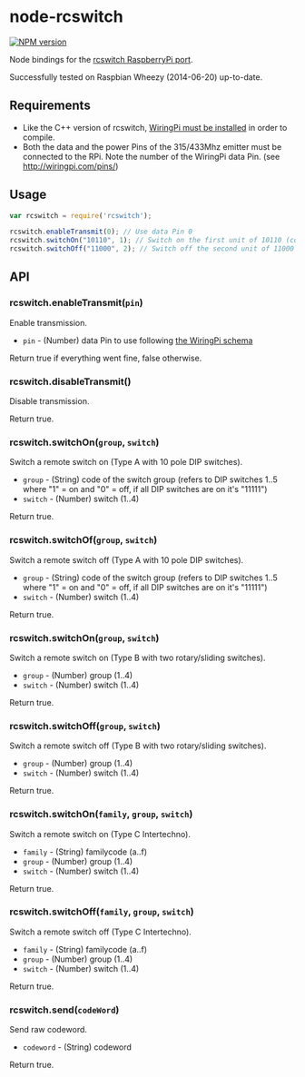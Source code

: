 node-rcswitch
=============

[![NPM version](https://badge.fury.io/js/rcswitch.svg)](http://badge.fury.io/js/rcswitch)

Node bindings for the [rcswitch RaspberryPi port](https://github.com/r10r/rcswitch-pi).

Successfully tested on Raspbian Wheezy (2014-06-20) up-to-date.

## Requirements

* Like the C++ version of rcswitch, [WiringPi must be installed](https://projects.drogon.net/raspberry-pi/wiringpi/download-and-install/) in order to compile.
* Both the data and the power Pins of the 315/433Mhz emitter must be connected to the RPi. Note the number of the WiringPi data Pin. (see http://wiringpi.com/pins/)

## Usage

```javascript
var rcswitch = require('rcswitch');

rcswitch.enableTransmit(0); // Use data Pin 0
rcswitch.switchOn("10110", 1); // Switch on the first unit of 10110 (code 1x23x) group
rcswitch.switchOff("11000", 2); // Switch off the second unit of 11000 (code 12xxx) group
```

## API

### rcswitch.enableTransmit(`pin`)

Enable transmission.

* `pin` - (Number) data Pin to use following [the WiringPi schema](http://wiringpi.com/pins/)

Return true if everything went fine, false otherwise.

### rcswitch.disableTransmit()

Disable transmission.

Return true.

### rcswitch.switchOn(`group`, `switch`)

Switch a remote switch on (Type A with 10 pole DIP switches).

* `group` - (String) code of the switch group (refers to DIP switches 1..5 where "1" = on and "0" = off, if all DIP switches are on it's "11111")
* `switch` - (Number) switch (1..4)

Return true.

### rcswitch.switchOf(`group`, `switch`)

Switch a remote switch off (Type A with 10 pole DIP switches).

* `group` - (String) code of the switch group (refers to DIP switches 1..5 where "1" = on and "0" = off, if all DIP switches are on it's "11111")
* `switch` - (Number) switch (1..4)

Return true.

### rcswitch.switchOn(`group`, `switch`)

Switch a remote switch on (Type B with two rotary/sliding switches).

* `group` - (Number) group (1..4)
* `switch` - (Number) switch (1..4)

Return true.

### rcswitch.switchOff(`group`, `switch`)

Switch a remote switch off (Type B with two rotary/sliding switches).

* `group` - (Number) group (1..4)
* `switch` - (Number) switch (1..4)

Return true.

### rcswitch.switchOn(`family`, `group`, `switch`)

Switch a remote switch on (Type C Intertechno).

* `family` - (String) familycode (a..f)
* `group` - (Number) group (1..4)
* `switch` - (Number) switch (1..4)

Return true.

### rcswitch.switchOff(`family`, `group`, `switch`)

Switch a remote switch off (Type C Intertechno).

* `family` - (String) familycode (a..f)
* `group` - (Number) group (1..4)
* `switch` - (Number) switch (1..4)

Return true.

### rcswitch.send(`codeWord`)

Send raw codeword.

* `codeword` - (String) codeword

Return true.